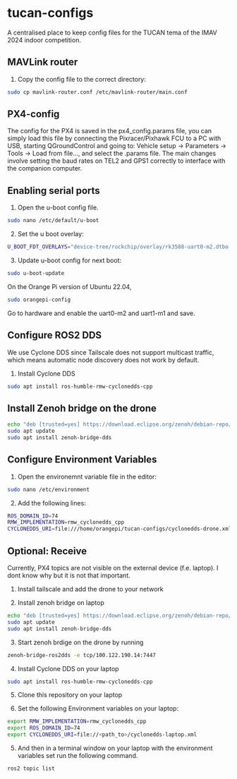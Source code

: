 # tucan-configs

A centralised place to keep config files for the TUCAN tema of the IMAV 2024 indoor competition.

## MAVLink router

1. Copy the config file to the correct directory:


```sh
sudo cp mavlink-router.conf /etc/mavlink-router/main.conf
```


## PX4-config

The config for the PX4 is saved in the px4_config.params file, you can simply load this file by connecting the Pixracer/Pixhawk FCU to a PC with USB, starting QGroundControl and going to:
Vehicle setup -> Parameters -> Tools -> Load from file..., and select the .params file. The main changes involve setting the baud rates on TEL2 and GPS1 correctly to interface with the companion computer.


## Enabling serial ports

1. Open the u-boot config file.
```sh
sudo nano /etc/default/u-boot
```

2. Set the u boot overlay:
```sh
U_BOOT_FDT_OVERLAYS="device-tree/rockchip/overlay/rk3588-uart0-m2.dtbo device-tree/rockchip/overlay/rk3588-uart1-m1.dtbo"
```

3. Update u-boot config for next boot:
```sh
sudo u-boot-update
```

On the Orange Pi version of Ubuntu 22.04, 
```sh
sudo orangepi-config
```
Go to hardware and enable the uart0-m2 and uart1-m1 and save.

## Configure ROS2 DDS

We use Cyclone DDS since Tailscale does not support multicast traffic, which means automatic node discovery does not work by default.

1. Install Cyclone DDS
```sh
sudo apt install ros-humble-rmw-cyclonedds-cpp
```

## Install Zenoh bridge on the drone

```sh
echo "deb [trusted=yes] https://download.eclipse.org/zenoh/debian-repo/ /" | sudo tee -a /etc/apt/sources.list > /dev/null
sudo apt update
sudo apt install zenoh-bridge-dds
```

## Configure Environment Variables
1. Open the environemnt variable file in the editor:
```sh
sudo nano /etc/environment
```

2. Add the following lines:
```sh
ROS_DOMAIN_ID=74
RMW_IMPLEMENTATION=rmw_cyclonedds_cpp
CYCLONEDDS_URI=file:///home/orangepi/tucan-configs/cyclonedds-drone.xml
```


## Optional: Receive
Currently, PX4 topics are not visible on the external device (f.e. laptop). I dont know why but it is not that important.

1. Install tailscale and add the drone to your network

2. Install zenoh bridge on laptop

```sh
echo "deb [trusted=yes] https://download.eclipse.org/zenoh/debian-repo/ /" | sudo tee -a /etc/apt/sources.list > /dev/null
sudo apt update
sudo apt install zenoh-bridge-dds
```

3. Start zenoh brdige on the drone by running
```sh
zenoh-bridge-ros2dds -e tcp/100.122.190.14:7447
```

4. Install Cyclone DDS on your laptop

```sh
sudo apt install ros-humble-rmw-cyclonedds-cpp
```

5. Clone this repository on your laptop


4. Set the following Environment variables on your laptop:

```sh
export RMW_IMPLEMENTATION=rmw_cyclonedds_cpp
export ROS_DOMAIN_ID=74
export CYCLONEDDS_URI=file://<path_to>/cyclonedds-laptop.xml 
```

5. And then in a terminal window on your laptop with the environment variables set run the following command.
```sh
ros2 topic list
```

